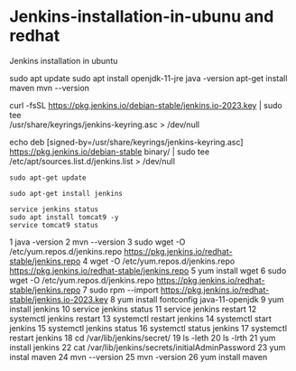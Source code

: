 # Jenkins-installation-in-ubunu and redhat
Jenkins installation in ubuntu



sudo apt update
sudo apt install openjdk-11-jre
java -version
apt-get install maven
mvn --version

 curl -fsSL https://pkg.jenkins.io/debian-stable/jenkins.io-2023.key | sudo tee \
    /usr/share/keyrings/jenkins-keyring.asc > /dev/null
  
   echo deb [signed-by=/usr/share/keyrings/jenkins-keyring.asc] \
    https://pkg.jenkins.io/debian-stable binary/ | sudo tee \
    /etc/apt/sources.list.d/jenkins.list > /dev/null
	
	sudo apt-get update
	 
	sudo apt-get install jenkins
	
	service jenkins status
	sudo apt install tomcat9 -y
	service tomcat9 status



 1  java -version
    2  mvn --version
    3   sudo wget -O /etc/yum.repos.d/jenkins.repo https://pkg.jenkins.io/redhat-stable/jenkins.repo
    4  wget -O /etc/yum.repos.d/jenkins.repo https://pkg.jenkins.io/redhat-stable/jenkins.repo
    5  yum install wget
    6   sudo wget -O /etc/yum.repos.d/jenkins.repo https://pkg.jenkins.io/redhat-stable/jenkins.repo
    7  sudo rpm --import https://pkg.jenkins.io/redhat-stable/jenkins.io-2023.key
    8   yum install fontconfig java-11-openjdk
    9   yum install jenkins
   10  service jenkins status
   11  service jenkins restart
   12  systemctl  jenkins restart
   13  systemctl restart jenkins
   14  systemctl start jenkins
   15  systemctl jenkins status
   16  systemctl status jenkins
   17  systemctl restart  jenkins
   18  cd /var/lib/jenkins/secret/
   19  ls -leth
   20  ls -lrth
   21  yum install jenkins
   22  cat /var/lib/jenkins/secrets/initialAdminPassword
   23  yum instal maven
   24  mvn --version
   25  mvn -version
   26  yum install maven

